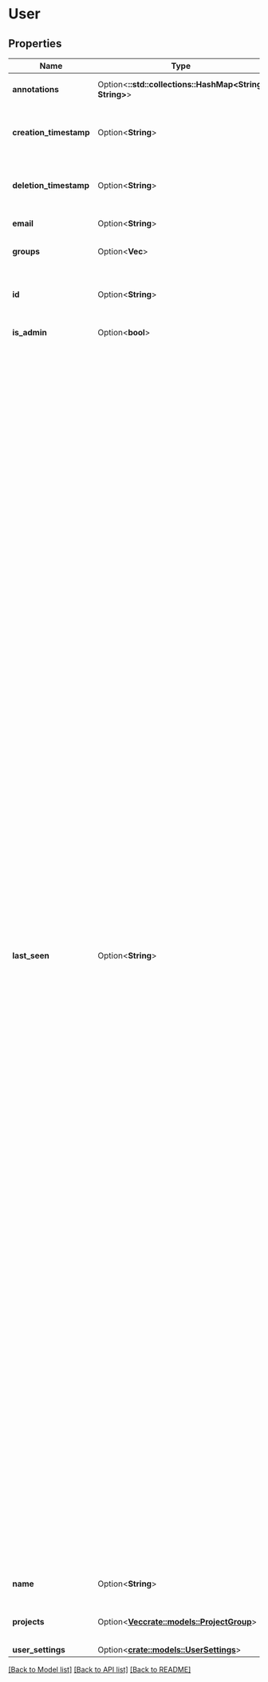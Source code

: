 # User

## Properties

Name | Type | Description | Notes
------------ | ------------- | ------------- | -------------
**annotations** | Option<**::std::collections::HashMap<String, String>**> | Annotations that can be added to the resource | [optional]
**creation_timestamp** | Option<**String**> | CreationTimestamp is a timestamp representing the server time when this object was created. | [optional]
**deletion_timestamp** | Option<**String**> | DeletionTimestamp is a timestamp representing the server time when this object was deleted. | [optional]
**email** | Option<**String**> | Email an email address of the user | [optional]
**groups** | Option<**Vec<String>**> | Groups holds the list of groups that the user belongs to | [optional]
**id** | Option<**String**> | ID unique value that identifies the resource generated by the server. Read-Only. | [optional]
**is_admin** | Option<**bool**> | IsAdmin indicates admin role | [optional]
**last_seen** | Option<**String**> | Programs using times should typically store and pass them as values, not pointers. That is, time variables and struct fields should be of type time.Time, not *time.Time.  A Time value can be used by multiple goroutines simultaneously except that the methods GobDecode, UnmarshalBinary, UnmarshalJSON and UnmarshalText are not concurrency-safe.  Time instants can be compared using the Before, After, and Equal methods. The Sub method subtracts two instants, producing a Duration. The Add method adds a Time and a Duration, producing a Time.  The zero value of type Time is January 1, year 1, 00:00:00.000000000 UTC. As this time is unlikely to come up in practice, the IsZero method gives a simple way of detecting a time that has not been initialized explicitly.  Each Time has associated with it a Location, consulted when computing the presentation form of the time, such as in the Format, Hour, and Year methods. The methods Local, UTC, and In return a Time with a specific location. Changing the location in this way changes only the presentation; it does not change the instant in time being denoted and therefore does not affect the computations described in earlier paragraphs.  Representations of a Time value saved by the GobEncode, MarshalBinary, MarshalJSON, and MarshalText methods store the Time.Location's offset, but not the location name. They therefore lose information about Daylight Saving Time.  In addition to the required “wall clock” reading, a Time may contain an optional reading of the current process's monotonic clock, to provide additional precision for comparison or subtraction. See the “Monotonic Clocks” section in the package documentation for details.  Note that the Go == operator compares not just the time instant but also the Location and the monotonic clock reading. Therefore, Time values should not be used as map or database keys without first guaranteeing that the identical Location has been set for all values, which can be achieved through use of the UTC or Local method, and that the monotonic clock reading has been stripped by setting t = t.Round(0). In general, prefer t.Equal(u) to t == u, since t.Equal uses the most accurate comparison available and correctly handles the case when only one of its arguments has a monotonic clock reading. | [optional]
**name** | Option<**String**> | Name represents human readable name for the resource | [optional]
**projects** | Option<[**Vec<crate::models::ProjectGroup>**](ProjectGroup.md)> | Projects holds the list of project the user belongs to along with the group names | [optional]
**user_settings** | Option<[**crate::models::UserSettings**](UserSettings.md)> |  | [optional]

[[Back to Model list]](../README.md#documentation-for-models) [[Back to API list]](../README.md#documentation-for-api-endpoints) [[Back to README]](../README.md)


